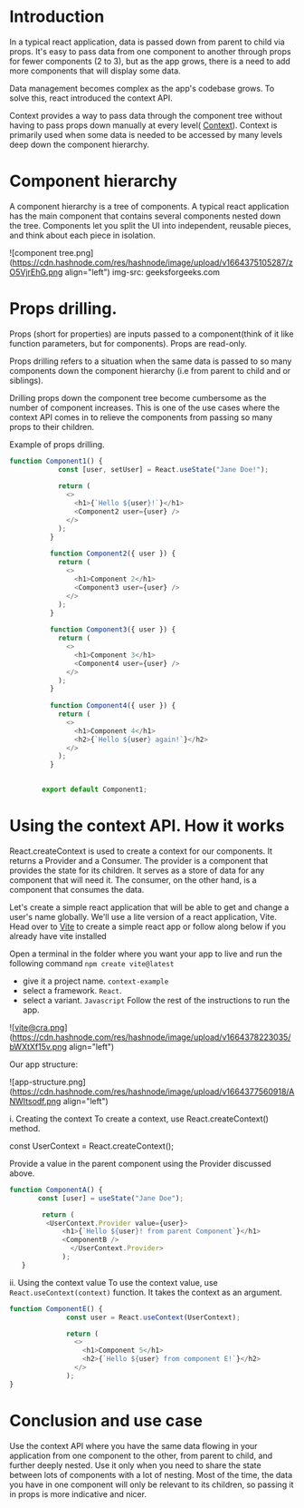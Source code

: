 #  Introduction
In a typical react application, data is passed down from parent to child via props.
It's easy to pass data from one component to another through props for fewer components (2 to 3), but as the app grows, there is a need to add more components that will display some data.

Data management becomes complex as the app's codebase grows. To solve this, react introduced the context API.
	
Context provides a way to pass data through the component tree without having to pass props down manually at every level( [Context](https://reactjs.org/docs/context.html)). Context is primarily used when some data is needed to be accessed by many levels deep down the component hierarchy.

#  Component hierarchy
A component hierarchy is a tree of components. A typical react application has the main component that contains several components nested down the tree. Components let you split the UI into independent, reusable pieces, and think about each piece in isolation.
		
![component tree.png](https://cdn.hashnode.com/res/hashnode/image/upload/v1664375105287/zO5VjrEhG.png align="left")
img-src: geeksforgeeks.com

#  Props drilling.
Props (short for properties) are inputs passed to a component(think of it like function parameters, but for components). Props are read-only. 
		
Props drilling refers to a situation when the same data is passed to so many components down the component hierarchy (i.e from parent to child and or siblings).
		
Drilling props down the component tree become cumbersome as the number of component increases. This is one of the use cases where the context API comes in to relieve the components from passing so many props to their children.
		
Example of props drilling.


```javascript	
function Component1() {
			const [user, setUser] = React.useState("Jane Doe!");
		  
			return (
			  <>
				<h1>{`Hello ${user}!`}</h1>
				<Component2 user={user} />
			  </>
			);
		  }
		  
		  function Component2({ user }) {
			return (
			  <>
				<h1>Component 2</h1>
				<Component3 user={user} />
			  </>
			);
		  }
		  
		  function Component3({ user }) {
			return (
			  <>
				<h1>Component 3</h1>
				<Component4 user={user} />
			  </>
			);
		  }
		  
		  function Component4({ user }) {
			return (
			  <>
				<h1>Component 4</h1>
				<h2>{`Hello ${user} again!`}</h2>
			  </>
			);
		  }
		  

		export default Component1;

``` 

# Using the context API. How it works
React.createContext is used to create a context for our components. It returns a Provider and a Consumer. The provider is a component that provides the state for its children. It serves as a store of data for any component that will need it. The consumer, on the other hand, is a component that consumes the data.
		
Let's create a simple react application that will be able to get and change a user's name globally.
We'll use a lite version of a react application, Vite. Head over to [Vite](https://vitejs.dev/guide/) to create a simple react app or follow along below if you already have vite installed
		
Open a terminal in the folder where you want your app to live and run the following command
```npm create vite@latest```
- give it a project name. ```context-example```
- select a framework. ```React```.
- select a variant. ```Javascript```
Follow the rest of the instructions to run the app.

![vite@cra.png](https://cdn.hashnode.com/res/hashnode/image/upload/v1664378223035/bWXtXf15v.png align="left")

Our app structure:

![app-structure.png](https://cdn.hashnode.com/res/hashnode/image/upload/v1664377560918/ANWItsodf.png align="left")

i. Creating the context
To create a context, use React.createContext() method.
			
const UserContext = React.createContext();
			
Provide a value in the parent component using the Provider discussed above.

 ```javascript			
function ComponentA() {
		const [user] = useState("Jane Doe");

		 return (
		  <UserContext.Provider value={user}>
		      <h1>{`Hello ${user}! from parent Component`}</h1>
			  <ComponentB />
				</UserContext.Provider>
			  );
	}
```

ii. Using the context value 
To use the context value, use ```React.useContext(context)``` function. It takes the context as an argument.

```javascript			
function ComponentE() {
			  const user = React.useContext(UserContext);

			  return (
				<>
				  <h1>Component 5</h1>
				  <h2>{`Hello ${user} from component E!`}</h2>
				</>
			  );
}
```

# Conclusion and use case
Use the context API where you have the same data flowing in your application from one component to the other, from parent to child, and further deeply nested.
Use it only when you need to share the state between lots of components with a lot of nesting. Most of the time, the data you have in one component will only be relevant to its children, so passing it in props is more indicative and nicer.




















